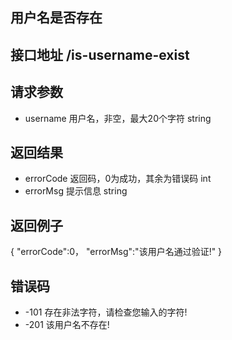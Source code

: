 ## 用户名是否存在

## 接口地址 /is-username-exist

## 请求参数
* username 用户名，非空，最大20个字符 string

## 返回结果
* errorCode	返回码，0为成功，其余为错误码 int
* errorMsg	提示信息 string

## 返回例子
{
	"errorCode":0，
	"errorMsg":"该用户名通过验证!"
}

## 错误码
* -101 存在非法字符，请检查您输入的字符!
* -201 该用户名不存在!
